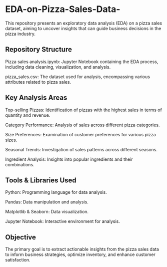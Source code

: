 # EDA-on-Pizza-Sales-Data-

This repository presents an exploratory data analysis (EDA) on a pizza sales dataset, aiming to uncover insights that can guide business decisions in the pizza industry.

## Repository Structure

Pizza sales analysis.ipynb: Jupyter Notebook containing the EDA process, including data cleaning, visualization, and analysis.

pizza_sales.csv: The dataset used for analysis, encompassing various attributes related to pizza sales.

## Key Analysis Areas

Top-selling Pizzas: Identification of pizzas with the highest sales in terms of quantity and revenue.

Category Performance: Analysis of sales across different pizza categories.

Size Preferences: Examination of customer preferences for various pizza sizes.

Seasonal Trends: Investigation of sales patterns across different seasons.

Ingredient Analysis: Insights into popular ingredients and their combinations.

## Tools & Libraries Used

Python: Programming language for data analysis.

Pandas: Data manipulation and analysis.

Matplotlib & Seaborn: Data visualization.

Jupyter Notebook: Interactive environment for analysis.

## Objective

The primary goal is to extract actionable insights from the pizza sales data to inform business strategies, optimize inventory, and enhance customer satisfaction.
